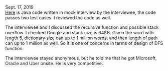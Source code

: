 Sept. 17, 2019<br>
[Here](https://gist.github.com/jianminchen/11b4ecf23ce1ba1094e3aa938631245b) is Java code written in mock interview by the interviewee, the code passes two test cases. I reviewed the code as well. 

The interviewee and I discussed the recursive function and possible stack overflow. I checked Google and stack size is 64KB. Given the word with length 5, dictionary size can up to 1 million words, and then length of path can up to 1 million as well. So it is one of concerns in terms of design of DFS function. 

The interviewee stayed anonymous, but he told me that he got Microsoft, Oracle and Uber onsite. He is very competitive. 
